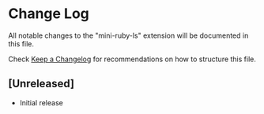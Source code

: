 # Change Log

All notable changes to the "mini-ruby-ls" extension will be documented in this file.

Check [Keep a Changelog](http://keepachangelog.com/) for recommendations on how to structure this file.

## [Unreleased]

- Initial release
